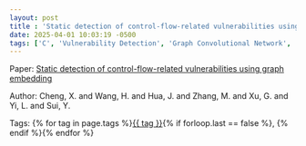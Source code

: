 ```yaml
---
layout: post
title : 'Static detection of control-flow-related vulnerabilities using graph embedding'
date: 2025-04-01 10:03:19 -0500
tags: ['C', 'Vulnerability Detection', 'Graph Convolutional Network', 'Control Flow Graph (CFG)']
---
```

Paper: [Static detection of control-flow-related vulnerabilities using graph embedding](https://ieeexplore-ieee-org.proxy.library.nd.edu/document/8882745)

Author: Cheng, X. and Wang, H. and Hua, J. and Zhang, M. and Xu, G. and Yi, L. and Sui, Y.




 Tags: 
    <span>
    {% for tag in page.tags %}<a href="{{ site.baseurl }}tags/#{{ tag | slugify }}">{{ tag }}</a>{% if forloop.last == false %}, {% endif %}{% endfor %}
    </span>
